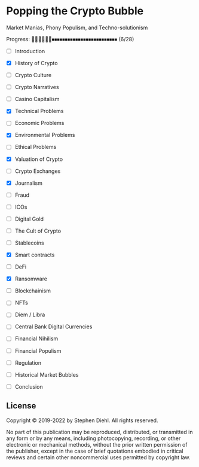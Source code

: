 # Popping the Crypto Bubble

Market Manias, Phony Populism, and Techno-solutionism

Progress: 🔲🔲🔲🔲🔲🔲⏹⏹⏹⏹⏹⏹⏹⏹⏹⏹⏹⏹⏹⏹⏹⏹⏹⏹⏹⏹⏹⏹⏹⏹⏹ (6/28)

- [ ] Introduction
- [x] History of Crypto
- [ ] Crypto Culture
- [ ] Crypto Narratives
- [ ] Casino Capitalism
- [x] Technical Problems
- [ ] Economic Problems
- [x] Environmental Problems
- [ ] Ethical Problems
- [x] Valuation of Crypto
- [ ] Crypto Exchanges
- [x] Journalism
- [ ] Fraud
- [ ] ICOs
- [ ] Digital Gold
- [ ] The Cult of Crypto
- [ ] Stablecoins
- [x] Smart contracts
- [ ] DeFi
- [x] Ransomware
- [ ] Blockchainism
- [ ] NFTs
- [ ] Diem / Libra
- [ ] Central Bank Digital Currencies
- [ ] Financial Nihilism
- [ ] Financial Populism
- [ ] Regulation
- [ ] Historical Market Bubbles
- [ ] Conclusion


License
-------

Copyright © 2019-2022 by Stephen Diehl. All rights reserved.

No part of this publication may be reproduced, distributed, or transmitted in
any form or by any means, including photocopying, recording, or other electronic
or mechanical methods, without the prior written permission of the publisher,
except in the case of brief quotations embodied in critical reviews and certain
other noncommercial uses permitted by copyright law.
